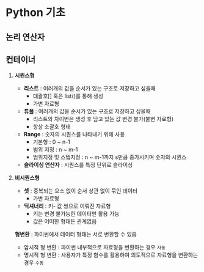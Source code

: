 # Python 기초

## **논리 연산자**

## **컨테이너**

1. **시퀀스형**

   - **리스트** : 여러개의 값을 순서가 있는 구조로 저장하고 싶을때
     - 대괄호[] 혹은 list()를 통해 생성
     - 가변 자료형
   - **튜플** : 여러개의 값을 순서가 있는 구조로 저장하고 싶을때
     - 리스트와 차이번은 생성 후 담고 있는 값 변경 불가(불변 자료형)
     - 항상 소괄호 형태
   - **Range** : 숫자의 시퀀스를 나타내기 위해 사용
     - 기본형 : 0 ~ n-1
     - 범위 지정 : n ~ m-1
     - 범위지정 및 스탭지정 : n ~ m-1까지 s만큼 증가시키며 숫자의 시퀀스
   - **슬라이싱 연산자** : 시퀀스를 특정 단위로 슬라이싱

2. **비시퀀스형**
   - **셋** : 중복되는 요소 없이 순서 상관 없이 묶인 데이터
      -  가변 자료형
   - **딕셔너리** : 키- 값 쌍으로 이뤄진 자료형
     - 키는 변경 불가능한 데이터만 활용 가능
     - 값은 어떠한 형태든 관계없음

   **형변환** : 파이썬에서 데이터 형태는 서로 변환할 수 있음
   - 암시적 형 변환 : 파이썬 내부적으로 자료형을 변환하는 경우 `자동`
   - 명시적 형 변환 : 사용자가 특정 함수를 활용하여 의도적으로 자료형을 변환하는 경우 `수동`